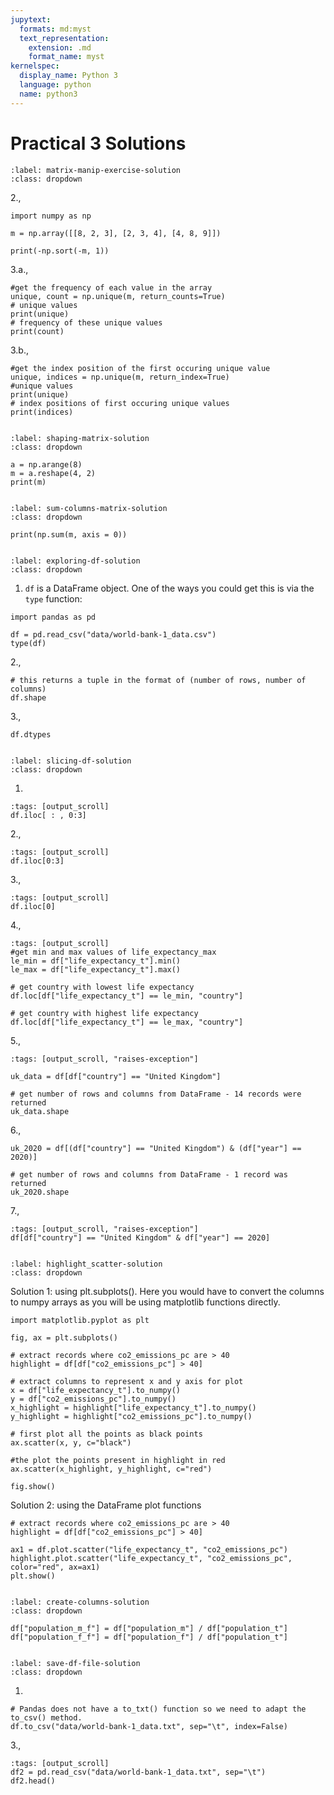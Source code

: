 ```yaml
---
jupytext:
  formats: md:myst
  text_representation:
    extension: .md
    format_name: myst
kernelspec:
  display_name: Python 3
  language: python
  name: python3
---
```


# Practical 3 Solutions

```{solution-start} matrix-manip-exercise
:label: matrix-manip-exercise-solution
:class: dropdown
```
2., 
```{code-cell} ipython3
import numpy as np

m = np.array([[8, 2, 3], [2, 3, 4], [4, 8, 9]])

print(-np.sort(-m, 1))
```

3.a.,
```{code-cell} ipython3
#get the frequency of each value in the array
unique, count = np.unique(m, return_counts=True)
# unique values
print(unique)
# frequency of these unique values
print(count)
```

3.b.,
```{code-cell} ipython3
#get the index position of the first occuring unique value
unique, indices = np.unique(m, return_index=True)
#unique values
print(unique)
# index positions of first occuring unique values
print(indices)
```

```{solution-end}
```


```{solution-start} shaping-matrix
:label: shaping-matrix-solution
:class: dropdown
```

```{code-cell} ipython3
a = np.arange(8)
m = a.reshape(4, 2)
print(m)

```

```{solution-end}
```

```{solution-start} sum-columns-matrix
:label: sum-columns-matrix-solution
:class: dropdown
```
```{code-cell} ipython3
print(np.sum(m, axis = 0))
```

```{solution-end}
```

```{solution-start} exploring-df
:label: exploring-df-solution
:class: dropdown
```
1. `df` is a DataFrame object.  One of the ways you could get this is via the `type` function:
```{code-cell} ipython3
import pandas as pd

df = pd.read_csv("data/world-bank-1_data.csv")
type(df)
```
2., 

```{code-cell} ipython3
# this returns a tuple in the format of (number of rows, number of columns)
df.shape
```

3., 
```{code-cell} ipython3
df.dtypes
```

```{solution-end}
```

```{solution-start} slicing-df
:label: slicing-df-solution
:class: dropdown
```
1.
```{code-cell} ipython3
:tags: [output_scroll]
df.iloc[ : , 0:3]
```
2.,
```{code-cell} ipython3
:tags: [output_scroll]
df.iloc[0:3]
```

3.,
```{code-cell} ipython3
:tags: [output_scroll]
df.iloc[0]
```
4.,
```{code-cell} ipython3
:tags: [output_scroll]
#get min and max values of life_expectancy_max
le_min = df["life_expectancy_t"].min()
le_max = df["life_expectancy_t"].max()

# get country with lowest life expectancy
df.loc[df["life_expectancy_t"] == le_min, "country"]

# get country with highest life expectancy
df.loc[df["life_expectancy_t"] == le_max, "country"]
```
5.,
```{code-cell} ipython3
:tags: [output_scroll, "raises-exception"]

uk_data = df[df["country"] == "United Kingdom"]

# get number of rows and columns from DataFrame - 14 records were returned
uk_data.shape
```
6.,
```{code-cell} ipython3
uk_2020 = df[(df["country"] == "United Kingdom") & (df["year"] == 2020)]

# get number of rows and columns from DataFrame - 1 record was returned
uk_2020.shape
```
7.,
```{code-cell} ipython3
:tags: [output_scroll, "raises-exception"]
df[df["country"] == "United Kingdom" & df["year"] == 2020]
```
```{solution-end}
```


```{solution-start} highlight_scatter
:label: highlight_scatter-solution
:class: dropdown
```

Solution 1:  using plt.subplots().
Here you would have to convert the columns to numpy arrays as you will be using matplotlib functions directly.
```{code-cell}
import matplotlib.pyplot as plt

fig, ax = plt.subplots()

# extract records where co2_emissions_pc are > 40
highlight = df[df["co2_emissions_pc"] > 40]

# extract columns to represent x and y axis for plot
x = df["life_expectancy_t"].to_numpy()
y = df["co2_emissions_pc"].to_numpy()
x_highlight = highlight["life_expectancy_t"].to_numpy()
y_highlight = highlight["co2_emissions_pc"].to_numpy()

# first plot all the points as black points
ax.scatter(x, y, c="black")

#the plot the points present in highlight in red
ax.scatter(x_highlight, y_highlight, c="red")

fig.show()
```

Solution 2: using the DataFrame plot functions
```{code-cell}
# extract records where co2_emissions_pc are > 40
highlight = df[df["co2_emissions_pc"] > 40]

ax1 = df.plot.scatter("life_expectancy_t", "co2_emissions_pc")
highlight.plot.scatter("life_expectancy_t", "co2_emissions_pc", color="red", ax=ax1)
plt.show()
```

```{solution-end}
```


```{solution-start} create-columns
:label: create-columns-solution
:class: dropdown
```
```{code-cell} ipython3
df["population_m_f"] = df["population_m"] / df["population_t"]
df["population_f_f"] = df["population_f"] / df["population_t"]
```
```{solution-end}
```

```{solution-start} save-df-file
:label: save-df-file-solution
:class: dropdown
```
1. 
```{code-cell} ipython3
# Pandas does not have a to_txt() function so we need to adapt the to_csv() method.
df.to_csv("data/world-bank-1_data.txt", sep="\t", index=False)
```

3.,
```{code-cell} ipython3
:tags: [output_scroll]
df2 = pd.read_csv("data/world-bank-1_data.txt", sep="\t")
df2.head()
```

```{solution-end}
```


